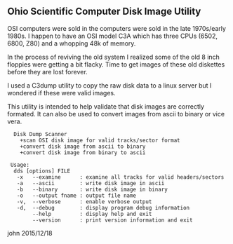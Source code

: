 
Ohio Scientific Computer Disk Image Utility
-------------------------------------------

OSI computers were sold in the computers were sold in the 
late 1970s/early 1980s.  I happen to have an OSI model C3A
which has three CPUs (6502, 6800, Z80) and a whopping 48k of
memory.

In the process of reviving the old system I realized some of the
old 8 inch floppies were getting a bit flacky.  Time to get images
of these old diskettes before they are lost forever.

I used a C3dump utility to  copy the raw disk data to a linux 
server but I wondered if these were valid images.

This utility is intended to help validate that disk images are
correctly formated.  It can also be used to convert images
from ascii to binary or vice vera.

      Disk Dump Scanner 
        +scan OSI disk image for valid tracks/sector format
        +convert disk image from ascii to binary
        +convert disk image from binary to ascii
     
     Usage:
      dds [options] FILE 
       -x   --examine      : examine all tracks for valid headers/sectors
       -a   --ascii        : write disk image in ascii 
       -b   --binary       : write disk image in binary 
       -o   --output fname : output file name
       -v,  --verbose      : enable verbose output
       -d,  --debug        : display program debug information
            --help         : display help and exit
            --version      : print version information and exit
 
 
john
2015/12/18

